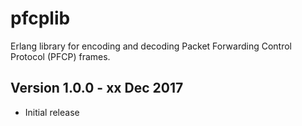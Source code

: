pfcplib
=======

Erlang library for encoding and decoding Packet Forwarding Control Protocol (PFCP) frames.

Version 1.0.0 - xx Dec 2017
---------------------------

* Initial release
